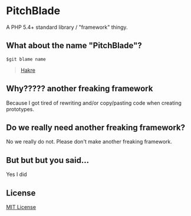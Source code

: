 PitchBlade
=

A PHP 5.4+ standard library / "framework" thingy.

What about the name "PitchBlade"?
-

`$git blame name`

> [Hakre](https://github.com/hakre)

Why????? another freaking framework
-

Because I got tired of rewriting and/or copy/pasting code when creating prototypes.

Do we really need another freaking framework?
-

No we really do not. Please don't make another freaking framework.

But but but you said...
-

Yes I did

License
-

[MIT License](http://opensource.org/licenses/MIT)